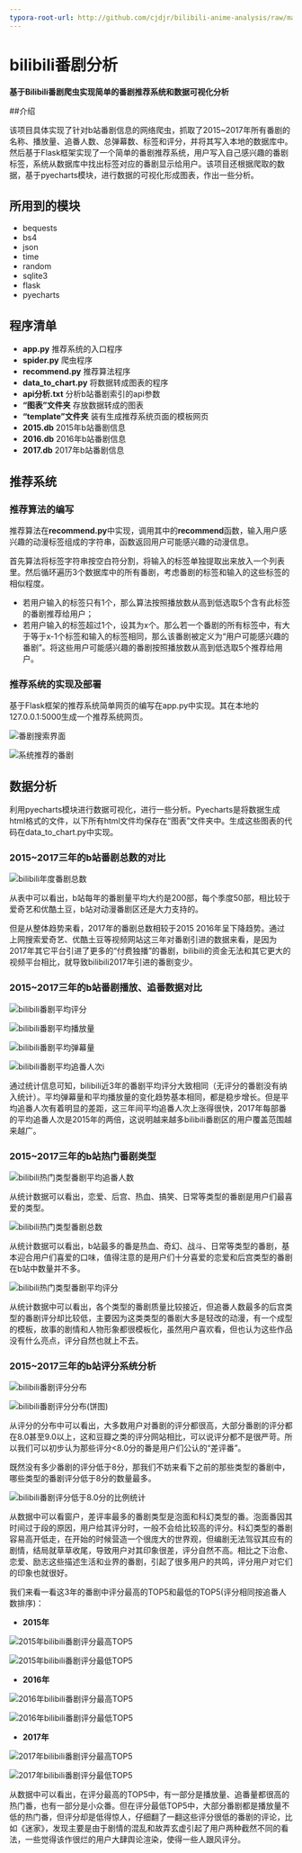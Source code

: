 ```yaml
---
typora-root-url: http://github.com/cjdjr/bilibili-anime-analysis/raw/master/images/
---
```


# bilibili番剧分析

**基于Bilibili番剧爬虫实现简单的番剧推荐系统和数据可视化分析**



##介绍

该项目具体实现了针对b站番剧信息的网络爬虫，抓取了2015~2017年所有番剧的名称、播放量、追番人数、总弹幕数、标签和评分，并将其写入本地的数据库中。然后基于Flask框架实现了一个简单的番剧推荐系统，用户写入自己感兴趣的番剧标签，系统从数据库中找出标签对应的番剧显示给用户。该项目还根据爬取的数据，基于pyecharts模块，进行数据的可视化形成图表，作出一些分析。



## 所用到的模块

* bequests
* bs4
* json
* time
* random
* sqlite3
* flask
* pyecharts



## 程序清单

* **app.py** 推荐系统的入口程序
* **spider.py** 爬虫程序
* **recommend.py** 推荐算法程序
* **data_to_chart.py** 将数据转成图表的程序
* **api分析.txt** 分析b站番剧索引的api参数
* **“图表”文件夹** 存放数据转成的图表
* **“template”文件夹** 装有生成推荐系统页面的模板网页
* **2015.db** 2015年b站番剧信息
* **2016.db** 2016年b站番剧信息
* **2017.db** 2017年b站番剧信息



## 推荐系统

### 推荐算法的编写

推荐算法在**recommend.py**中实现，调用其中的**recommend**函数，输入用户感兴趣的动漫标签组成的字符串，函数返回用户可能感兴趣的动漫信息。

首先算法将标签字符串按空白符分割，将输入的标签单独提取出来放入一个列表里。然后循环遍历3个数据库中的所有番剧，考虑番剧的标签和输入的这些标签的相似程度。

* 若用户输入的标签只有1个，那么算法按照播放数从高到低选取5个含有此标签的番剧推荐给用户；
* 若用户输入的标签超过1个，设其为x个。那么若一个番剧的所有标签中，有大于等于x-1个标签和输入的标签相同，那么该番剧被定义为“用户可能感兴趣的番剧”。将这些用户可能感兴趣的番剧按照播放数从高到低选取5个推荐给用户。

### 推荐系统的实现及部署

基于Flask框架的推荐系统简单网页的编写在app.py中实现。其在本地的127.0.0.1:5000生成一个推荐系统网页。

![番剧搜索界面](番剧搜索界面.png)

![系统推荐的番剧](系统推荐的番剧.png)



## 数据分析

利用pyecharts模块进行数据可视化，进行一些分析。Pyecharts是将数据生成html格式的文件，以下所有html文件均保存在“图表”文件夹中。生成这些图表的代码在data_to_chart.py中实现。



### 2015~2017三年的b站番剧总数的对比

![bilibili年度番剧总数](bilibili年度番剧总数.png)

从表中可以看出，b站每年的番剧量平均大约是200部，每个季度50部，相比较于爱奇艺和优酷土豆，b站对动漫番剧区还是大力支持的。

但是从整体趋势来看，2017年的番剧总数相较于2015 2016年呈下降趋势。通过上网搜索爱奇艺、优酷土豆等视频网站这三年对番剧引进的数据来看，是因为2017年其它平台引进了更多的“付费独播”的番剧，bilibili的资金无法和其它更大的视频平台相比，就导致bilibili2017年引进的番剧变少。



### 2015~2017三年的b站番剧播放、追番数据对比

![bilibili番剧平均评分](bilibili番剧平均评分.png)

![bilibili番剧平均播放量](bilibili番剧平均播放量.png)

![bilibili番剧平均弹幕量](bilibili番剧平均弹幕量.png)

![bilibili番剧平均追番人次i](bilibili番剧平均追番人次.png)

通过统计信息可知，bilibili近3年的番剧平均评分大致相同（无评分的番剧没有纳入统计）。平均弹幕量和平均播放量的变化趋势基本相同，都是稳步增长。但是平均追番人次有着明显的差距，这三年间平均追番人次上涨得很快，2017年每部番的平均追番人次是2015年的两倍，这说明越来越多bilibili番剧区的用户覆盖范围越来越广。



### 2015~2017三年的b站热门番剧类型



![bilibili热门类型番剧平均追番人数](bilibili热门类型番剧平均追番人数.png)

从统计数据可以看出，恋爱、后宫、热血、搞笑、日常等类型的番剧是用户们最喜爱的类型。



![bilibili热门类型番剧总数](bilibili热门类型番剧总数.png)

从统计数据可以看出，b站最多的番是热血、奇幻、战斗、日常等类型的番剧，基本迎合用户们喜爱的口味，值得注意的是用户们十分喜爱的恋爱和后宫类型的番剧在b站中数量并不多。



![bilibili热门类型番剧平均评分](bilibili热门类型番剧平均评分.png)

从统计数据中可以看出，各个类型的番剧质量比较接近，但追番人数最多的后宫类型的番剧评分却比较低，主要因为这类类型的番剧大多是轻改的动漫，有一个成型的模板，故事的剧情和人物形象都很模板化，虽然用户喜欢看，但也认为这些作品没有什么亮点，评分自然也就上不去。



### 2015~2017三年的b站评分系统分析



![bilibili番剧评分分布](bilibili番剧评分分布.png)

![bilibili番剧评分分布(饼图)](bilibili番剧评分分布(饼图).png)

从评分的分布中可以看出，大多数用户对番剧的评分都很高，大部分番剧的评分都在8.0甚至9.0以上，这和豆瓣之类的评分网站相比，可以说评分都不是很严苛。所以我们可以初步认为那些评分<8.0分的番是用户们公认的“差评番”。

既然没有多少番剧的评分低于8分，那我们不妨来看下之前的那些类型的番剧中，哪些类型的番剧评分低于8分的数量最多。



![bilibili番剧评分低于8.0分的比例统计](bilibili番剧评分低于8.0分的比例统计.png)

从数据中可以看窗户，差评率最多的番剧类型是泡面和科幻类型的番。泡面番因其时间过于段的原因，用户给其评分时，一般不会给比较高的评分。科幻类型的番剧容易高开低走，在开始的时候营造一个很庞大的世界观，但编剧无法驾驭其应有的剧情，结局就草草收尾，导致用户对其印象很差，评分自然不高。相比之下治愈、恋爱、励志这些描述生活和业界的番剧，引起了很多用户的共鸣，评分用户对它们的印象也就很好。



我们来看一看这3年的番剧中评分最高的TOP5和最低的TOP5(评分相同按追番人数排序)：

* **2015年**

![2015年bilibili番剧评分最高TOP5](2015年bilibili番剧评分最高TOP5.png)

![2015年bilibili番剧评分最低TOP5](2015年bilibili番剧评分最低TOP5.png)

* **2016年**

![2016年bilibili番剧评分最高TOP5](2016年bilibili番剧评分最高TOP5.png)

![2016年bilibili番剧评分最低TOP5](2016年bilibili番剧评分最低TOP5.png)

* **2017年**

![2017年bilibili番剧评分最高TOP5](2017年bilibili番剧评分最高TOP5.png)

![2017年bilibili番剧评分最低TOP5](2017年bilibili番剧评分最低TOP5.png)



从数据中可以看出，在评分最高的TOP5中，有一部分是播放量、追番量都很高的热门番，也有一部分是小众番。但在评分最低TOP5中，大部分番剧都是播放量不低的热门番，但评分却是低得惊人，仔细翻了一翻这些评分很低的番剧的评论，比如《迷家》，发现主要是由于剧情的混乱和故弄玄虚引起了用户两种截然不同的看法，一些觉得该作很烂的用户大肆舆论渲染，使得一些人跟风评分。
